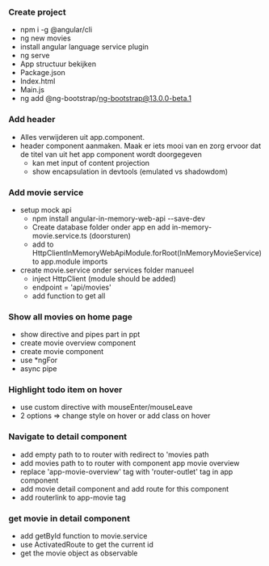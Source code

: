 ### Create project

- npm i -g @angular/cli
- ng new movies
- install angular language service plugin
- ng serve
- App structuur bekijken
- Package.json
- Index.html
- Main.js
- ng add @ng-bootstrap/ng-bootstrap@13.0.0-beta.1


### Add header

- Alles verwijderen uit app.component.
- header component aanmaken. Maak er iets mooi van en zorg ervoor dat de titel van uit het app component wordt doorgegeven
    - kan met input of content projection
    - show encapsulation in devtools (emulated vs shadowdom)

### Add movie service

- setup mock api
    - npm install angular-in-memory-web-api --save-dev
    - Create database folder onder app en add in-memory-movie.service.ts (doorsturen)
    - add to HttpClientInMemoryWebApiModule.forRoot(InMemoryMovieService) to app.module imports
- create movie.service onder services folder manueel
    - inject HttpClient (module should be added)
    - endpoint = 'api/movies'
    - add function to get all

### Show all movies on home page
- show directive and pipes part in ppt
- create movie overview component
- create movie component
- use *ngFor
- async pipe

### Highlight todo item on hover
- use custom directive with mouseEnter/mouseLeave
- 2 options => change style on hover or add class on hover

### Navigate to detail component
- add empty path to to router with redirect to 'movies path
- add movies path to to router with component app movie overview
- replace 'app-movie-overview' tag with 'router-outlet' tag in app component
- add movie detail component and add route for this component
- add routerlink to app-movie tag

### get movie in detail component
- add getById function to movie.service
- use ActivatedRoute to get the current id
- get the movie object as observable

